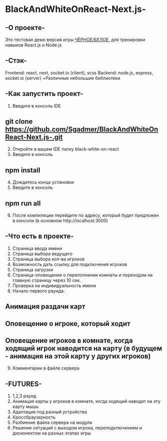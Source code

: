 ﻿# BlackAndWhiteOnReact-Next.js-
 
## -О проекте-
 Это тестовая демо версия игры [ЧЁРНОЕ/БЕЛОЕ](https://www.youtube.com/watch?v=cBpenCBMMjA&t=1621s), для тренировки навыков React.js и Node.js
 
 ## -Стэк-
 Frontend: react, next, socket.io (client), scss
 Backend: node.js, express, socket.io (server)
 +Различные небольшие библиотеки
 
## -Как запустить проект-
 1) Введите в консоль IDE
## git clone https://github.com/Sgadmer/BlackAndWhiteOnReact-Next.js-.git
2) Откройте в вашем IDE папку black-white-on-react
3) Введите в консоль
## npm install
4) Дождитесь конца установки
5) Введите в консоль 
## npm run all
6) После компиляции перейдите по адресу, который будет предложен в консоли (в основном http://localhost:3000)

## -Что есть в проекте-
1) Страница ввода имени
2) Страница выбора ведущего
3) Страница выбора кол-ва игроков
4) Возможность дать ссылку для подключения игроков
5) Страница загрузки
6) Страница-оповещение о переполнении комнаты и переходом на главную страницу через 10 сек.
7) Проверка на индивидуальность имени
8) Начало первого раунда:
## Анимация раздачи карт
## Оповещение о игроке, который ходит
## Оповещение игроков в комнате, когда ходящий игрок наводится на карту (в будущем - анимация на этой карту у других игроков)
9) Комментарии в файле сервера 

 ## -FUTURES-
1) 1,2,3 раунд
2) Анимация карты у игроков в комнате, когда ходящий наводит на эту карту мышь
3) Адаптация под разный устройства
4) Кроссбраузерность
5) Разбиение файла сервера на модули
6) Решение ситуаций с выходом игрока, переподключением и дисконектом на разных этапах игры
